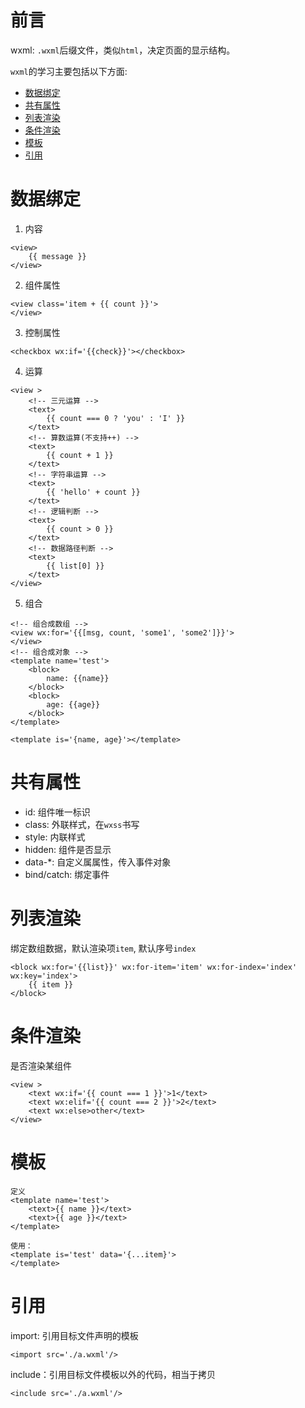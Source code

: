 # 前言
wxml: `.wxml`后缀文件，类似`html`，决定页面的显示结构。   

`wxml`的学习主要包括以下方面: 
- [数据绑定](#数据绑定)
- [共有属性](#共有属性)
- [列表渲染](#列表渲染)
- [条件渲染](#条件渲染)
- [模板](#模板)
- [引用](#引用)


# 数据绑定
1. 内容
```
<view>
    {{ message }}
</view>
```

2. 组件属性
```
<view class='item + {{ count }}'>
</view>
```

3. 控制属性
```
<checkbox wx:if='{{check}}'></checkbox>
```

4. 运算
```
<view >
    <!-- 三元运算 -->
    <text>
        {{ count === 0 ? 'you' : 'I' }}
    </text>
    <!-- 算数运算(不支持++) -->
    <text>
        {{ count + 1 }}
    </text>
    <!-- 字符串运算 -->
    <text>
        {{ 'hello' + count }}
    </text>
    <!-- 逻辑判断 -->
    <text>
        {{ count > 0 }}
    </text>
    <!-- 数据路径判断 -->
    <text>
        {{ list[0] }}
    </text>
</view>
```

5. 组合
```
<!-- 组合成数组 -->
<view wx:for='{{[msg, count, 'some1', 'some2']}}'>
</view>
<!-- 组合成对象 -->
<template name='test'>
    <block>
        name: {{name}}
    </block>
    <block>
        age: {{age}}
    </block>
</template>

<template is='{name, age}'></template>
```


# 共有属性
- id: 组件唯一标识
- class: 外联样式，在`wxss`书写
- style: 内联样式
- hidden: 组件是否显示
- data-*: 自定义属属性，传入事件对象
- bind/catch: 绑定事件


# 列表渲染
绑定数组数据，默认渲染项`item`, 默认序号`index`
```
<block wx:for='{{list}}' wx:for-item='item' wx:for-index='index' wx:key='index'>
    {{ item }}
</block>
```


# 条件渲染
是否渲染某组件
```
<view >
    <text wx:if='{{ count === 1 }}'>1</text>
    <text wx:elif='{{ count === 2 }}'>2</text>
    <text wx:else>other</text>
</view>

```

# 模板
```
定义
<template name='test'>
    <text>{{ name }}</text>
    <text>{{ age }}</text>
</template>

使用：
<template is='test' data='{...item}'>
</template>
```

# 引用
import: 引用目标文件声明的模板
```
<import src='./a.wxml'/>
```

include：引用目标文件模板以外的代码，相当于拷贝
```
<include src='./a.wxml'/>
```